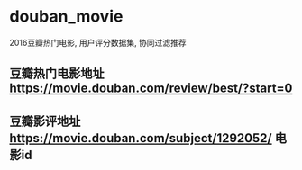 
# douban_movie
2016豆瓣热门电影, 用户评分数据集, 协同过滤推荐

## 豆瓣热门电影地址 https://movie.douban.com/review/best/?start=0

## 豆瓣影评地址 https://movie.douban.com/subject/1292052/ 电影id

